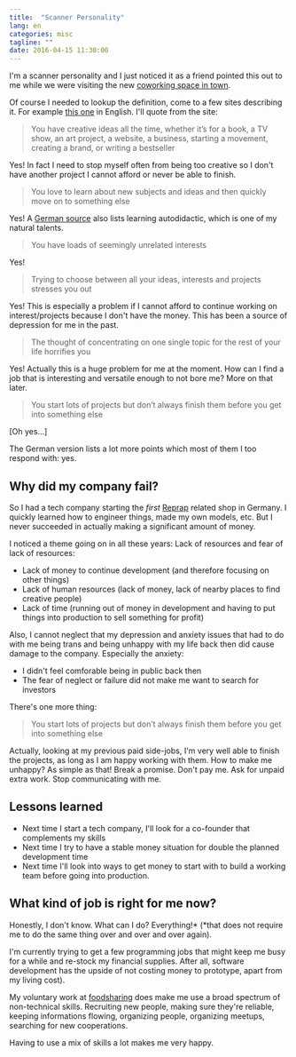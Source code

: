 ```yaml
---
title:  "Scanner Personality"
lang: en
categories: misc
tagline: ""
date: 2016-04-15 11:30:00
---
```


I'm a scanner personality and I just noticed it as a friend pointed this out to me while we were visiting the new [coworking space in town]. 

Of course I needed to lookup the definition, come to a few sites describing it. For example [this one] in English. I'll quote from the site:

> You have creative ideas all the time, whether it’s for a book, a TV show, an art project, a website, a business, starting a movement, creating a brand, or writing a bestseller

Yes! In fact I need to stop myself often from being too creative so I don't have another project I cannot afford or never be able to finish.

> You love to learn about new subjects and ideas and then quickly move on to something else

Yes! A [German source] also lists learning autodidactic, which is one of my natural talents.

> You have loads of seemingly unrelated interests

Yes! 
						
> Trying to choose between all your ideas, interests and projects stresses you out

Yes! This is especially a problem if I cannot afford to continue working on interest/projects because I don't have the money. This has been a source of depression for me in the past.

> The thought of concentrating on one single topic for the rest of your life horrifies you

Yes! Actually this is a huge problem for me at the moment. How can I find a job that is interesting and versatile enough to not bore me? More on that later.

> You start lots of projects but don’t always finish them before you get into something else

[Oh yes...]

The German version lists a lot more points which most of them I too respond with: yes.

## Why did my company fail?

So I had a tech company starting the *first* [Reprap] related shop in Germany. I quickly learned how to engineer things, made my own models, etc. But I never succeeded in actually making a significant amount of money.

I noticed a theme going on in all these years: Lack of resources and fear of lack of resources:

- Lack of money to continue development (and therefore focusing on other things)
- Lack of human resources (lack of money, lack of nearby places to find creative people)
- Lack of time (running out of money in development and having to put things into production to sell something for profit)

Also, I cannot neglect that my depression and anxiety issues that had to do with me being trans and being unhappy with my life back then did cause damage to the company. Especially the anxiety:

- I didn't feel comforable being in public back then
- The fear of neglect or failure did not make me want to search for investors

There's one more thing:

> You start lots of projects but don’t always finish them before you get into something else

Actually, looking at my previous paid side-jobs, I'm very well able to finish the projects, as long as I am happy working with them. 
How to make me unhappy? As simple as that! Break a promise. Don't pay me. Ask for unpaid extra work. Stop communicating with me.  


## Lessons learned

- Next time I start a tech company, I'll look for a co-founder that complements my skills
- Next time I try to have a stable money situation for double the planned development time
- Next time I'll look into ways to get money to start with to build a working team before going into production.

## What kind of job is right for me now?

Honestly, I don't know. What can I do? Everything!* (*that does not require me to do the same thing over and over and over again).

I'm currently trying to get a few programming jobs that might keep me busy for a while and re-stock my financial supplies. After all, software development has the upside of not costing money to prototype, apart from my living cost).

My voluntary work at [foodsharing] does make me use a broad spectrum of non-technical skills. Recruiting new people, making sure they're reliable, keeping informations flowing, organizing people, organizing meetups, searching for new cooperations. 

Having to use a mix of skills a lot makes me very happy.


[coworking space in town]: http://www.co21.de 
[this one]: http://www.screwworkletsplay.com/2014/04/how-to-be-a-scanner-and-still-be-a-success/
[German source]: http://open-mind-akademie.de/merkmale-scanner-persoenlichkeit/
[Reprap]: http://www.reprap.org
[foodsharing]: http://www.foodsharing.de

